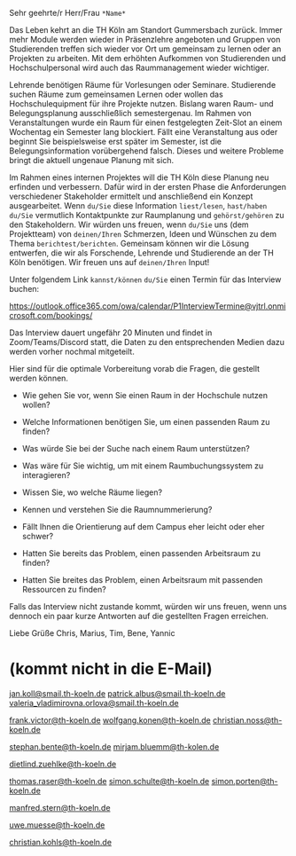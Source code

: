 Sehr geehrte/r Herr/Frau `*Name*`

Das Leben kehrt an die TH Köln am Standort Gummersbach zurück. Immer mehr Module werden wieder in Präsenzlehre angeboten und Gruppen von Studierenden treffen sich wieder vor Ort um gemeinsam zu lernen oder an Projekten zu arbeiten. Mit dem erhöhten Aufkommen von Studierenden und Hochschulpersonal wird auch das Raummanagement wieder wichtiger.

Lehrende benötigen Räume für Vorlesungen oder Seminare. Studierende suchen Räume zum gemeinsamen Lernen oder wollen das Hochschulequipment für ihre Projekte nutzen. Bislang waren Raum- und Belegungsplanung ausschließlich semestergenau. Im Rahmen von Veranstaltungen wurde ein Raum für einen festgelegten Zeit-Slot an einem Wochentag ein Semester lang blockiert. Fällt eine Veranstaltung aus oder beginnt Sie beispielsweise erst später im Semester, ist die Belegungsinformation vorübergehend falsch. Dieses und weitere Probleme bringt die aktuell ungenaue Planung mit sich.

Im Rahmen eines internen Projektes will die TH Köln diese Planung neu erfinden und verbessern. Dafür wird in der ersten Phase die Anforderungen verschiedener Stakeholder ermittelt und anschließend ein Konzept ausgearbeitet. Wenn `du/Sie` diese Information `liest/lesen`, `hast/haben` `du/Sie` vermutlich Kontaktpunkte zur Raumplanung und `gehörst/gehören` zu den Stakeholdern. Wir würden uns freuen, wenn `du/Sie` uns (dem Projektteam) von `deinen/Ihren` Schmerzen, Ideen und Wünschen zu dem Thema `berichtest/berichten`. Gemeinsam können wir die Lösung entwerfen, die wir als Forschende, Lehrende und Studierende an der TH Köln benötigen. Wir freuen uns auf `deinen/Ihren` Input!

Unter folgendem Link `kannst/können` `du/Sie` einen Termin für das Interview buchen:

https://outlook.office365.com/owa/calendar/P1InterviewTermine@vjtrl.onmicrosoft.com/bookings/

Das Interview dauert ungefähr 20 Minuten und findet in Zoom/Teams/Discord statt, die Daten zu den entsprechenden Medien dazu werden vorher nochmal mitgeteilt.

Hier sind für die optimale Vorbereitung vorab die Fragen, die gestellt werden können.

- Wie gehen Sie vor, wenn Sie einen Raum in der Hochschule nutzen wollen?
- Welche Informationen benötigen Sie, um einen passenden Raum zu finden?
- Was würde Sie bei der Suche nach einem Raum unterstützen?
- Was wäre für Sie wichtig, um mit einem Raumbuchungssystem zu interagieren?

- Wissen Sie, wo welche Räume liegen?
- Kennen und verstehen Sie die Raumnummerierung?
- Fällt Ihnen die Orientierung auf dem Campus eher leicht oder eher schwer?
- Hatten Sie bereits das Problem, einen passenden Arbeitsraum zu finden?
- Hatten Sie breites das Problem, einen Arbeitsraum mit passenden Ressourcen zu finden?


Falls das Interview nicht zustande kommt, würden wir uns freuen, 
wenn uns dennoch ein paar kurze Antworten auf die gestellten Fragen erreichen.

Liebe Grüße
Chris, Marius, Tim, Bene, Yannic



# (kommt nicht in die E-Mail)

jan.koll@smail.th-koeln.de
patrick.albus@smail.th-koeln.de  
valeria_vladimirovna.orlova@smail.th-koeln.de

frank.victor@th-koeln.de 
wolfgang.konen@th-koeln.de 
christian.noss@th-koeln.de 

stephan.bente@th-koeln.de 
mirjam.bluemm@th-kolen.de

dietlind.zuehlke@th-koeln.de

thomas.raser@th-koeln.de 
simon.schulte@th-koeln.de 
simon.porten@th-koeln.de

manfred.stern@th-koeln.de

uwe.muesse@th-koeln.de

christian.kohls@th-koeln.de
